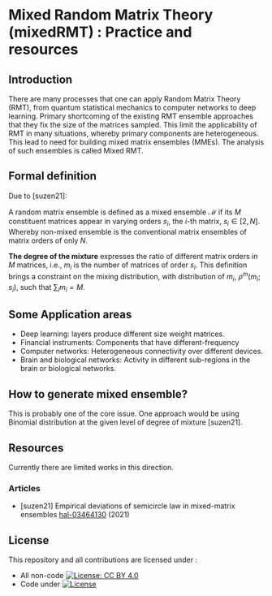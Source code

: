 # Mixed Random Matrix Theory (mixedRMT) : Practice and resources

## Introduction

There are many processes that one can apply Random Matrix Theory (RMT), from quantum statistical mechanics to computer networks to deep learning. Primary shortcoming of the existing RMT ensemble approaches that they fix the size of the matrices sampled. This limit the applicability of RMT in many situations, whereby  primary components are heterogeneous. This lead to need for building mixed matrix ensembles (MMEs). The analysis of such ensembles is called Mixed RMT.

## Formal definition 
Due to [suzen21]:

A random matrix ensemble is defined as a mixed ensemble $\mathscr{M}$ if its $M$ constituent matrices appear in varying orders $s_i$, the $i$-th matrix, $s_{i} \in [2, N]$. Whereby non-mixed ensemble is the conventional matrix ensembles of matrix orders of only $N$.

**The degree of the mixture** expresses the ratio of different matrix orders in $M$ matrices, i.e., $m_{i}$ is the number of matrices of order $s_{i}$. This definition brings a constraint on the mixing distribution, with distribution of $m_{i}$, $\rho^{m}(m_{i};s_{i})$, such that $\sum_{i} m_{i} = M$. 

## Some Application areas

* Deep learning: layers produce different size weight matrices.
* Financial instruments: Components that have different-frequency 
* Computer networks: Heterogeneous  connectivity over different devices. 
* Brain and biological networks: Activity in different sub-regions in the brain or biological networks.

## How to generate mixed ensemble?

This is probably one of the core issue. One approach would be using Binomial distribution at the given level
of degree of mixture [suzen21]. 

## Resources
Currently there are limited works in this direction.

### Articles 

* [suzen21] Empirical deviations of semicircle law in mixed-matrix ensembles 
  [hal-03464130](https://hal.science/hal-03464130/) (2021)


## License

This repository and all contributions are licensed under : 
* All non-code  [![License: CC BY 4.0](https://i.creativecommons.org/l/by/4.0/88x31.png)](https://creativecommons.org/licenses/by/4.0/)
* Code under [![License](https://img.shields.io/badge/License-Apache_2.0-blue.svg)](https://opensource.org/licenses/Apache-2.0)

